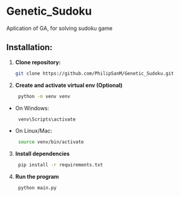 # Genetic_Sudoku

Aplication of GA, for solving sudoku game

## Installation:

1. **Clone repository:**

   ```bash
   git clone https://github.com/PhilipSanM/Genetic_Sudoku.git

   ```

2. **Create and activate virtual env (Optional)**

   ```bash
    python -m venv venv
   ```

- On Windows:
  ```bash
   venv\Scripts\activate
  ```
- On Linux/Mac:
  ```bash
   source venv/bin/activate
  ```

3. **Install dependencies**

   ```bash
    pip install -r requirements.txt

   ```

4. **Run the program**
   ```bash
    python main.py
   ```
